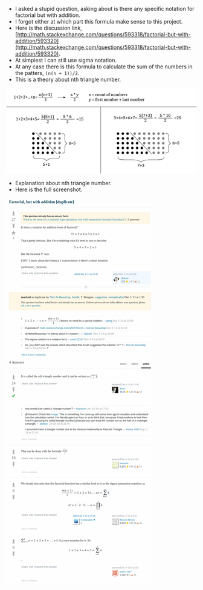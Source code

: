 * I asked a stupid question, asking about is there any specific notation for factorial but with addition.
* I forgot either at which part this formula make sense to this project.
* Here is the discussion link, [http://math.stackexchange.com/questions/593318/factorial-but-with-addition/593320](http://math.stackexchange.com/questions/593318/factorial-but-with-addition/593320).
* At simplest I can still use sigma notation.
* At any case there is this formula to calculate the sum of the numbers in the patters, `(n(n + 1))/2`.
* This is a theory about nth triangle number.

![./20170318-2200-cet-factorial-mathematics-notation-but-with-addition-1.png](./20170318-2200-cet-factorial-mathematics-notation-but-with-addition-1.png)

* Explanation about nth triangle number.
* Here is the full screenshot.

![./20170318-2200-cet-factorial-mathematics-notation-but-with-addition-2.png](./20170318-2200-cet-factorial-mathematics-notation-but-with-addition-2.png)